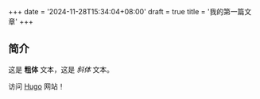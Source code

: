 +++
date = '2024-11-28T15:34:04+08:00'
draft = true
title = '我的第一篇文章'
+++
## 简介

这是 **粗体** 文本，这是 *斜体* 文本。

访问 [Hugo](https://gohugo.io) 网站！